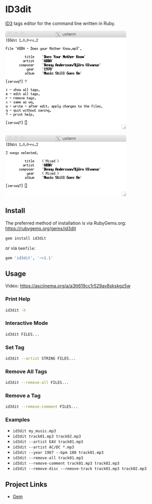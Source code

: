 # ID3dit

[ID3](https://en.wikipedia.org/wiki/ID3) tags editor for the command line written in Ruby.

![](examples/id3dit_20151116_143921.png)

![](examples/id3dit_20151116_144224.png)

## Install

The preferred method of installation is via RubyGems.org:  
<https://rubygems.org/gems/id3dit>

```bash
gem install id3dit
```

or via `Gemfile`:

```ruby
gem 'id3dit', '~>1.1'
```

## Usage

Video: <https://asciinema.org/a/a3tt619cc1r529av8skskgz5w>

### Print Help

```bash
id3dit -h
```

### Interactive Mode

```bash
id3dit FILES...
```

### Set Tag

```bash
id3dit --artist STRING FILES...
```

### Remove All Tags

```bash
id3dit --remove-all FILES...
```

### Remove a Tag

```bash
id3dit --remove-comment FILES...
```

### Examples

- `id3dit my_music.mp3`
- `id3dit track01.mp3 track02.mp3`
- `id3dit --artist EAV track01.mp3`
- `id3dit --artist AC/DC *.mp3`
- `id3dit --year 1987 --bpm 180 track01.mp3`
- `id3dit --remove-all track01.mp3`
- `id3dit --remove-comment track01.mp3 track02.mp3`
- `id3dit --remove-disc --remove-track track01.mp3 track02.mp3`

## Project Links

- [Gem](https://rubygems.org/gems/id3dit)
